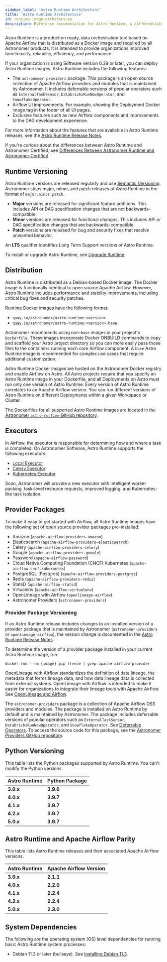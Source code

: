 ```yaml
---
sidebar_label: 'Astro Runtime Architecture'
title: 'Astro Runtime Architecture'
id: runtime-image-architecture
description: Reference documentation for Astro Runtime, a differentiated distribution of Apache Airflow.
---
```


Astro Runtime is a production ready, data orchestration tool based on Apache Airflow that is distributed as a Docker image and required by all Astronomer products. It is intended to provide organizations improved functionality, reliability, efficiency, and performance.

If your organization is using Software version 0.29 or later, you can deploy Astro Runtime images. Astro Runtime includes the following features:

- The `astronomer-providers` package. This package is an open source collection of Apache Airflow providers and modules that is maintained by Astronomer. It includes deferrable versions of popular operators such as `ExternalTaskSensor`, `DatabricksRunNowOperator`, and `SnowflakeOperator`.
- Airflow UI improvements. For example, showing the Deployment Docker image tag in the footer of all UI pages.
- Exclusive features such as new Airflow components and improvements to the DAG development experience.

For more information about the features that are available in Astro Runtime releases, see the [Astro Runtime Release Notes](/astro/runtime-release-notes).

If you're curious about the differences between Astro Runtime and Astronomer Certified, see [Differences Between Astronomer Runtime and Astronomer Certified](image-architecture.md#differences-between-astronomer-runtime-and-astronomer-certified)

## Runtime Versioning

Astro Runtime versions are released regularly and use [Semantic Versioning](https://semver.org/). Astronomer ships major, minor, and patch releases of Astro Runtime in the format of `major.minor.patch`.

- **Major** versions are released for significant feature additions. This includes API or DAG specification changes that are not backwards-compatible.
- **Minor** versions are released for functional changes. This includes API or DAG specification changes that are backwards-compatible.
- **Patch** versions are released for bug and security fixes that resolve unwanted behavior. 

An **LTS** qualifier identifies Long Term Support versions of Astro Runtime.  

To install or upgrade Astro Runtime, see [Upgrade Runtime](https://docs.astronomer.io/astro/upgrade-runtime).

## Distribution

Astro Runtime is distributed as a Debian-based Docker image. The Docker image is functionally identical to open source Apache Airflow. However, Astro Runtime includes performance and stability improvements, including critical bug fixes and security patches.

Runtime Docker images have the following format:

- `quay.io/astronomer/astro-runtime:<version>`
- `quay.io/astronomer/astro-runtime:<version>-base`

Astronomer recommends using non-`base` images in your project's `Dockerfile`. These images incorporate Docker ONBUILD commands to copy and scaffold your Astro project directory so you can more easily pass those files to the containers running each core Airflow component. A `base` Astro Runtime image is recommended for complex use cases that require additional customization.

Astro Runtime Docker images are hosted on the Astronomer Docker registry and enable Airflow on Astro. All Astro projects require that you specify an Astro Runtime image in your Dockerfile, and all Deployments on Astro must run only one version of Astro Runtime. Every version of Astro Runtime correlates to an Apache Airflow version. You can run different versions of Astro Runtime on different Deployments within a given Workspace or Cluster.

The Dockerfiles for all supported Astro Runtime images are located in the [Astronomer `astro-runtime` GitHub repository](https://github.com/astronomer/astro-runtime).

## Executors

In Airflow, the executor is responsible for determining how and where a task is completed. On Astronomer Software, Astro Runtime supports the following executors:

- [Local Executor](https://airflow.apache.org/docs/apache-airflow/stable/executor/local.html)
- [Celery Executor](https://airflow.apache.org/docs/apache-airflow/stable/executor/celery.html)
- [Kubernetes Executor](https://airflow.apache.org/docs/apache-airflow/stable/executor/kubernetes.html)

Soon, Astronomer will provide a new executor with intelligent worker packing, task-level resource requests, improved logging, and Kubernetes-like task isolation.

## Provider Packages

To make it easy to get started with Airflow, all Astro Runtime images have the following set of open source provider packages pre-installed:

- Amazon (`apache-airflow-providers-amazon`)
- Elasticsearch (`apache-airflow-providers-elasticsearch`)
- Celery (`apache-airflow-providers-celery`)
- Google (`apache-airflow-providers-google`)
- Password (`apache-airflow-password`)
- Cloud Native Computing Foundation (CNCF) Kubernetes (`apache-airflow-cncf.kubernetes`)
- PostgreSQL (Postgres) (`apache-airflow-providers-postgres`)
- Redis (`apache-airflow-providers-redis`)
- StatsD (`apache-airflow-statsd`)
- Virtualenv (`apache-airflow-virtualenv`)
- OpenLineage with Airflow (`openlineage-airflow`)
- Astronomer Providers (`astronomer-providers`)

### Provider Package Versioning

If an Astro Runtime release includes changes to an installed version of a provider package that is maintained by Astronomer (`astronomer-providers` or `openlineage-airflow`), the version change is documented in the [Astro Runtime Release Notes](/astro/runtime-release-notes.md).

To determine the version of a provider package installed in your current Astro Runtime image, run:

```
docker run --rm {image} pip freeze | grep apache-airflow-provider
```
OpenLineage with Airflow standardizes the definition of data lineage, the metadata that forms lineage data, and how data lineage data is collected from external systems. OpenLineage with Airflow is intended to make it easier for organizations to integrate their lineage tools with Apache Airflow. See [OpenLineage and Airflow](https://docs.astronomer.io/astro/data-lineage-concepts#openlineage-and-airflow).

The `astronomer-providers` package is a collection of Apache Airflow OSS providers and modules. The package is installed on Astro Runtime by default and is maintained by Astronomer. The package includes deferrable versions of popular operators such as `ExternalTaskSensor`, `DatabricksRunNowOperator`, and `SnowflakeOperator`. See [Deferrable Operators](https://docs.astronomer.io/astro/deferrable-operators). To access the source code for this package, see the [Astronomer Providers GitHub repository](https://github.com/astronomer/astronomer-providers).

## Python Versioning

This table lists the Python packages supported by Astro Runtime. You can't modify the Python versions.

| Astro Runtime                                   | Python Package                                                                | 
| ----------------------------------------------- | ----------------------------------------------------------------------------- |
| **3.0.x**                                       |      **3.9.6**                                                                        |
| **4.0.x**                                       |      **3.9.7**                                                                         | 
| **4.1.x**                                       |      **3.9.7**                                                                      |
| **4.2.x**                                       |      **3.9.7**                                                                     | 
| **5.0.x**                                       |      **3.9.7**                                                                  | 

## Astro Runtime and Apache Airflow Parity

This table lists Astro Runtime releases and their associated Apache Airflow versions.

| Astro Runtime                                   | Apache Airflow Version                                                                | 
| ----------------------------------------------- | ----------------------------------------------------------------------------- |
| **3.0.x**                                       |       **2.1.1**                                                                       |
| **4.0.x**                                       |       **2.2.0**                                                                    | 
| **4.1.x**                                       |       **2.2.4**                                                                    |
| **4.2.x**                                       |       **2.2.4**                                                                      | 
| **5.0.x**                                       |       **2.3.0**                                                                        | 

## System Dependencies

The following are the operating system (OS) level dependencies for running basic Astro Runtime system processes:

- Debian 11.3 or later (bullseye). See [Installing Debian 11.3](https://www.debian.org/releases/bullseye/debian-installer/).